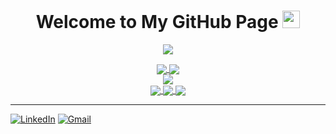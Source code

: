 <h1 align="center">
  Welcome to My GitHub Page
  <img src="https://media.giphy.com/media/hvRJCLFzcasrR4ia7z/giphy.gif" width="28">
</h1>

<p align="center">
  <img src="https://readme-typing-svg.herokuapp.com?font=Orbitron&color=%232AB11C&size=30&center=true&vCenter=true&lines=Hello+Friend+%F0%9F%91%BE;I+am+Ilkin+Mammadzada+%F0%9F%A4%A1;I+am+Game+Developer+%F0%9F%8E%AE">
</p>

<!--Statistics-->
<div align="center">
  <div align="center">
<a href="https://github.com/ilkinmammadzada220/github-profile-views-counter">
    <img align="center" src="https://komarev.com/ghpvc/?username=ilkinmammadzada220&color=f75c7e">
</a>
<a href="https://github.com/ilkinmammadzada220?tab=followers">
    <img align="center"  src="https://img.shields.io/github/followers/ilkinmammadzada220?style=flat-square&color=f75c7e">
</a>
  </div>

<div>
<img align="center" src="https://github-readme-stats.vercel.app/api?username=ilkinmammadzada220&show_icons=true&theme=midnight-purple" />
</div>
<a href="https://git.io/streak-stats">
  <img align="center" src="https://github-readme-streak-stats.herokuapp.com?user=ilkinmammadzada220&theme=midnight-purple&date_format=j%20M%5B%20Y%5D" />
</a>
<a href="https://github.com/anuraghazra/github-readme-stats">
  <img align="center" src="https://github-readme-stats.vercel.app/api/wakatime?username=ilkinmammadzada220&show_icons=true&theme=midnight-purple" />
</a>
<a href="https://github.com/anuraghazra/github-readme-stats">
  <img align="center" src="https://github-readme-stats.vercel.app/api/top-langs/?username=ilkinmammadzada220&layout=compact&theme=midnight-purple" />
</a>
</div>
<hr />

[<img alt="LinkedIn" src="https://img.shields.io/badge/linkedin%20-%230077B5.svg?&style=for-the-badge&logo=linkedin&logoColor=white"/>](https://www.linkedin.com/in/ilkin-mammadzada-72a926145/) [<img alt="Gmail" src="https://img.shields.io/badge/@MILKIN9798@GMAİL.COM-D14836?style=for-the-badge&logo=gmail&logoColor=white" />](milkin9798@gmail.com)
